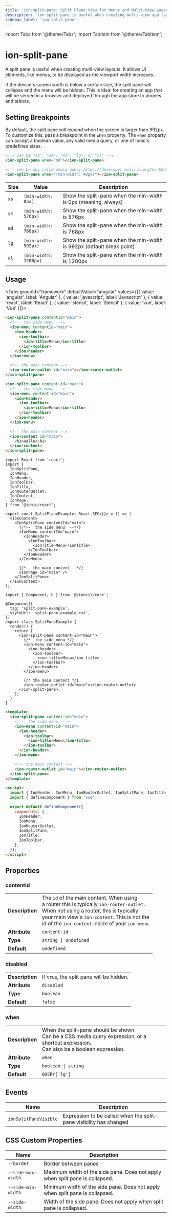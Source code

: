 ```yaml
---
title: 'ion-split-pane: Split Plane View for Menus and Multi-View Layouts'
description: 'ion-split-pane is useful when creating multi-view app layouts. It allows UI elements, like menus, to be displayed as the viewport width increases.'
sidebar_label: 'ion-split-pane'
---
```


import Tabs from '@theme/Tabs';
import TabItem from '@theme/TabItem';

# ion-split-pane

A split pane is useful when creating multi-view layouts. It allows UI elements, like menus, to be
displayed as the viewport width increases.

If the device's screen width is below a certain size, the split pane will collapse and the menu will be hidden. This is ideal for creating an app that will be served in a browser and deployed through the app store to phones and tablets.

## Setting Breakpoints

By default, the split pane will expand when the screen is larger than 992px. To customize this, pass a breakpoint in the `when` property. The `when` property can accept a boolean value, any valid media query, or one of Ionic's predefined sizes.

```html
<!-- can be "xs", "sm", "md", "lg", or "xl" -->
<ion-split-pane when="md"></ion-split-pane>

<!-- can be any valid media query https://developer.mozilla.org/en-US/docs/Web/CSS/Media_Queries/Using_media_queries -->
<ion-split-pane when="(min-width: 40px)"></ion-split-pane>
```

| Size | Value                 | Description                                                           |
| ---- | --------------------- | --------------------------------------------------------------------- |
| `xs` | `(min-width: 0px)`    | Show the split-pane when the min-width is 0px (meaning, always)       |
| `sm` | `(min-width: 576px)`  | Show the split-pane when the min-width is 576px                       |
| `md` | `(min-width: 768px)`  | Show the split-pane when the min-width is 768px                       |
| `lg` | `(min-width: 992px)`  | Show the split-pane when the min-width is 992px (default break point) |
| `xl` | `(min-width: 1200px)` | Show the split-pane when the min-width is 1200px                      |

## Usage

<Tabs groupId="framework" defaultValue="angular" values={[{ value: 'angular', label: 'Angular' }, { value: 'javascript', label: 'Javascript' }, { value: 'react', label: 'React' }, { value: 'stencil', label: 'Stencil' }, { value: 'vue', label: 'Vue' }]}>

<TabItem value="angular">

```html
<ion-split-pane contentId="main">
  <!--  the side menu  -->
  <ion-menu contentId="main">
    <ion-header>
      <ion-toolbar>
        <ion-title>Menu</ion-title>
      </ion-toolbar>
    </ion-header>
  </ion-menu>

  <!-- the main content -->
  <ion-router-outlet id="main"></ion-router-outlet>
</ion-split-pane>
```

</TabItem>

<TabItem value="javascript">

```html
<ion-split-pane content-id="main">
  <!--  the side menu  -->
  <ion-menu content-id="main">
    <ion-header>
      <ion-toolbar>
        <ion-title>Menu</ion-title>
      </ion-toolbar>
    </ion-header>
  </ion-menu>

  <!-- the main content -->
  <ion-content id="main">
    <h1>Hello</h1>
  </ion-content>
</ion-split-pane>
```

</TabItem>

<TabItem value="react">

```tsx
import React from 'react';
import {
  IonSplitPane,
  IonMenu,
  IonHeader,
  IonToolbar,
  IonTitle,
  IonRouterOutlet,
  IonContent,
  IonPage,
} from '@ionic/react';

export const SplitPlaneExample: React.SFC<{}> = () => (
  <IonContent>
    <IonSplitPane contentId="main">
      {/*--  the side menu  --*/}
      <IonMenu contentId="main">
        <IonHeader>
          <IonToolbar>
            <IonTitle>Menu</IonTitle>
          </IonToolbar>
        </IonHeader>
      </IonMenu>

      {/*-- the main content --*/}
      <IonPage id="main" />
    </IonSplitPane>
  </IonContent>
);
```

</TabItem>

<TabItem value="stencil">

```tsx
import { Component, h } from '@stencil/core';

@Component({
  tag: 'split-pane-example',
  styleUrl: 'split-pane-example.css',
})
export class SplitPaneExample {
  render() {
    return [
      <ion-split-pane content-id="main">
        {/*  the side menu */}
        <ion-menu content-id="main">
          <ion-header>
            <ion-toolbar>
              <ion-title>Menu</ion-title>
            </ion-toolbar>
          </ion-header>
        </ion-menu>

        {/* the main content */}
        <ion-router-outlet id="main"></ion-router-outlet>
      </ion-split-pane>,
    ];
  }
}
```

</TabItem>

<TabItem value="vue">

```html
<template>
  <ion-split-pane content-id="main">
    <!--  the side menu  -->
    <ion-menu content-id="main">
      <ion-header>
        <ion-toolbar>
          <ion-title>Menu</ion-title>
        </ion-toolbar>
      </ion-header>
    </ion-menu>

    <!-- the main content -->
    <ion-router-outlet id="main"></ion-router-outlet>
  </ion-split-pane>
</template>

<script>
  import { IonHeader, IonMenu, IonRouterOutlet, IonSplitPane, IonTitle, IonToolbar } from '@ionic/vue';
  import { defineComponent } from 'vue';

  export default defineComponent({
    components: {
      IonHeader,
      IonMenu,
      IonRouterOutlet,
      IonSplitPane,
      IonTitle,
      IonToolbar,
    },
  });
</script>
```

</TabItem>

</Tabs>

## Properties

### contentId

|                 |                                                                                                                                                                                                                                                            |
| --------------- | ---------------------------------------------------------------------------------------------------------------------------------------------------------------------------------------------------------------------------------------------------------- |
| **Description** | The `id` of the main content. When using<br />a router this is typically `ion-router-outlet`.<br />When not using a router, this is typically<br />your main view's `ion-content`. This is not the<br />id of the `ion-content` inside of your `ion-menu`. |
| **Attribute**   | `content-id`                                                                                                                                                                                                                                               |
| **Type**        | `string \| undefined`                                                                                                                                                                                                                                      |
| **Default**     | `undefined`                                                                                                                                                                                                                                                |

### disabled

|                 |                                           |
| --------------- | ----------------------------------------- |
| **Description** | If `true`, the split pane will be hidden. |
| **Attribute**   | `disabled`                                |
| **Type**        | `boolean`                                 |
| **Default**     | `false`                                   |

### when

|                 |                                                                                                                                                 |
| --------------- | ----------------------------------------------------------------------------------------------------------------------------------------------- |
| **Description** | When the split-pane should be shown.<br />Can be a CSS media query expression, or a shortcut expression.<br />Can also be a boolean expression. |
| **Attribute**   | `when`                                                                                                                                          |
| **Type**        | `boolean \| string`                                                                                                                             |
| **Default**     | `QUERY['lg']`                                                                                                                                   |

## Events

| Name                  | Description                                                        |
| --------------------- | ------------------------------------------------------------------ |
| `ionSplitPaneVisible` | Expression to be called when the split-pane visibility has changed |

## CSS Custom Properties

| Name               | Description                                                                  |
| ------------------ | ---------------------------------------------------------------------------- |
| `--border`         | Border between panes                                                         |
| `--side-max-width` | Maximum width of the side pane. Does not apply when split pane is collapsed. |
| `--side-min-width` | Minimum width of the side pane. Does not apply when split pane is collapsed. |
| `--side-width`     | Width of the side pane. Does not apply when split pane is collapsed.         |
